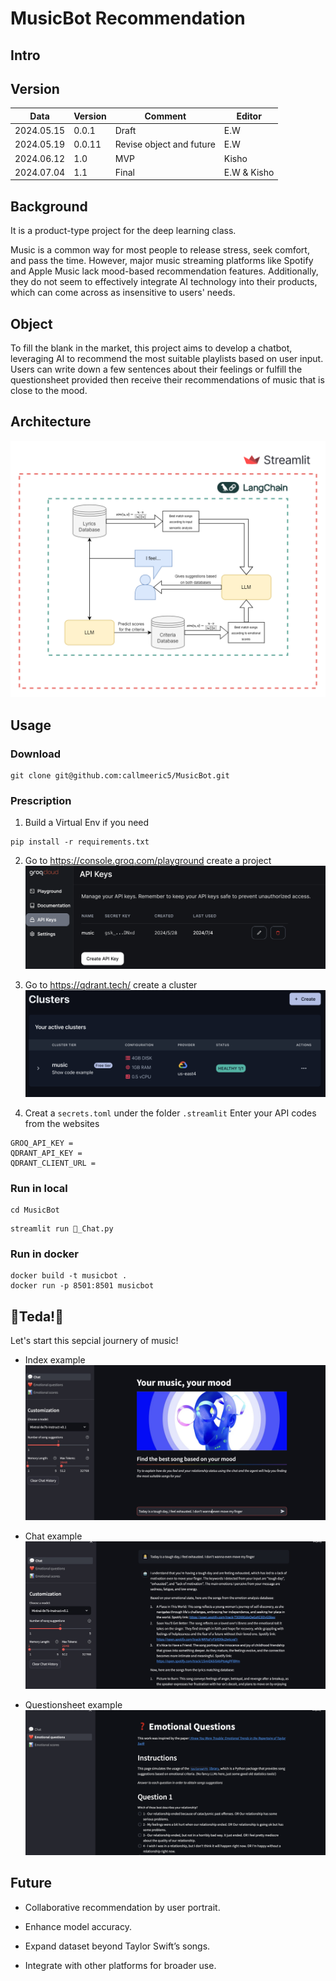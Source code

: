 # MusicBot Recommendation

## Intro

## Version



| Data       | Version | Comment                  | Editor |
| ---------- | ------- | ------------------------ | ------ |
| 2024.05.15 | 0.0.1   | Draft                    | E.W    |
| 2024.05.19 | 0.0.11  | Revise object and future | E.W    |
| 2024.06.12 |   1.0   |          MVP             | Kisho  |
| 2024.07.04 |   1.1   |          Final           | E.W & Kisho  |

## Background



It is a product-type project for the deep learning class.

Music is a common way for most people to release stress, seek comfort, and pass the time. However, major music streaming platforms like Spotify and Apple Music lack mood-based recommendation features. Additionally, they do not seem to effectively integrate AI technology into their products, which can come across as insensitive to users' needs.

## Object

To fill the blank in the market, this project aims to develop a chatbot, leveraging AI to recommend the most suitable playlists based on user input. Users can write down a few sentences about their feelings or fulfill the questionsheet provided then receive their recommendations of music that is close to the mood.

## Architecture

![architecture](media/architecture.png)

## Usage

### Download 

```
git clone git@github.com:callmeeric5/MusicBot.git
```

### Prescription

1. Build a Virtual Env if you need

```
pip install -r requirements.txt
```

2. Go to https://console.groq.com/playground create a project
![](media/groqcloud.png)

3. Go to https://qdrant.tech/ create a cluster
![](media/qdrant.png)



4. Creat a `secrets.toml` under the folder `.streamlit`
Enter your API codes from the websites

```
GROQ_API_KEY = 
QDRANT_API_KEY = 
QDRANT_CLIENT_URL = 
```

### Run in local

```
cd MusicBot
```
```
streamlit run 💬_Chat.py
```

### Run in docker

```
docker build -t musicbot .
docker run -p 8501:8501 musicbot
```


## 🎉Teda!🎉

Let's start this sepcial journery of music!

* Index example
![](media/index.jpg)


* Chat example
![](media/Response.jpg)

* Questionsheet example
![](media/questionsheet.png)


## Future

- Collaborative recommendation by user portrait.
  
- Enhance model accuracy.​

- Expand dataset beyond Taylor Swift’s songs.​

- Integrate with other platforms for broader use.
